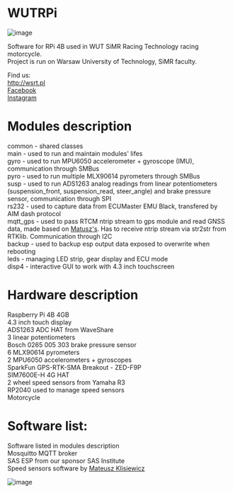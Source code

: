 # WUTRPi
![image](https://wsrt.pl/wp-content/uploads/2023/01/wut_simr_racing_technology-2048x828.png)

Software for RPi 4B used in WUT SiMR Racing Technology racing motorcycle. \
Project is run on Warsaw University of Technology, SiMR faculty. 

Find us:\
http://wsrt.pl \
[Facebook](https://www.facebook.com/wutsimracing/) \
[Instagram](https://www.instagram.com/wutsimracingtech/)

# Modules description
common - shared classes\
main - used to run and maintain modules' lifes\
gyro - used to run MPU6050 accelerometer + gyroscope (IMU), communication through SMBus\
pyro - used to run multiple MLX90614 pyrometers through SMBus\
susp - used to run ADS1263 analog readings from linear potentiometers (suspension_front, suspension_read, steer_angle) and brake pressure sensor, communication through SPI\
rs232 - used to capture data from ECUMaster EMU Black, transfered by AIM dash protocol\
mqtt_gps - used to pass RTCM ntrip stream to gps module and read GNSS data, made based on [Matusz's](https://github.com/mklisiewicz/WSRT/tree/main/PiProjects/GNSS). Has to receive ntrip stream via str2str from RTKlib. Communication through I2C   \
backup - used to backup esp output data exposed to overwrite when rebooting \
leds - managing LED strip, gear display and ECU mode \
disp4 - interactive GUI to work with 4.3 inch touchscreen

# Hardware description
Raspberry Pi 4B 4GB\
4.3 inch touch display\
ADS1263 ADC HAT from WaveShare\
3 linear potentiometers\
Bosch 0265 005 303 brake pressure sensor\
6 MLX90614 pyrometers\
2 MPU6050 accelerometers + gyroscopes\
SparkFun GPS-RTK-SMA Breakout - ZED-F9P\
SIM7600E-H 4G HAT\
2 wheel speed sensors from Yamaha R3\
RP2040 used to manage speed sensors\
Motorcycle

# Software list:
Software listed in modules description\
Mosquitto MQTT broker\
SAS ESP from our sponsor SAS Institute\
Speed sensors software by [Mateusz Klisiewicz](https://github.com/mklisiewicz/WSRT/tree/main/PiProjects/SpeedSensor)

![image](https://drive.google.com/uc?export=view&id=13yYR1pqgYXPpYR2iEUEK7wSMa94LrRi7)



